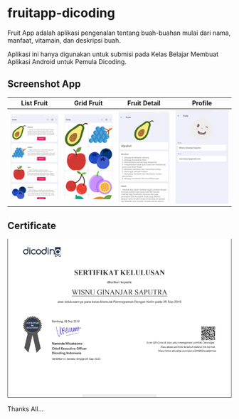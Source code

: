 # fruitapp-dicoding
Fruit App adalah aplikasi pengenalan tentang buah-buahan mulai dari nama, manfaat, vitamain, dan deskripsi buah.
  
  Aplikasi ini hanya digunakan untuk submisi pada  Kelas Belajar Membuat Aplikasi Android untuk Pemula Dicoding.
  
## Screenshot App
List Fruit | Grid Fruit | Fruit Detail | Profile
--- | --- | --- |---
![Home](https://github.com/SaputraGo/fruitapp-dicoding/blob/master/ss/1.png) | ![List Fruit](https://github.com/SaputraGo/fruitapp-dicoding/blob/master/ss/2.png) | ![Grid Fruit](https://github.com/SaputraGo/fruitapp-dicoding/blob/master/ss/3.png) | ![Fruit Detail](https://github.com/SaputraGo/fruitapp-dicoding/blob/master/ss/4.png) | ![Profile About](https://github.com/SaputraGo/Pineka-Social-Media/blob/master/screenshot/Screenshot_20190528-114301.png) 

## Certificate
![Certificate](https://github.com/SaputraGo/fruitapp-dicoding/blob/master/ss/cf.png)

Thanks All...
